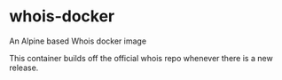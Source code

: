 # whois-docker
An Alpine based Whois docker image

This container builds off the official whois repo whenever there is a new release.
